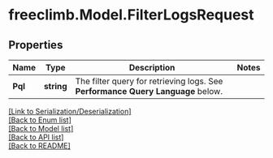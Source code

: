 # freeclimb.Model.FilterLogsRequest


## Properties

Name | Type | Description | Notes
------------ | ------------- | ------------- | -------------
**Pql** | **string** | The filter query for retrieving logs. See **Performance Query Language** below. | 

[[Link to Serialization/Deserialization]](../README.md#documentation-for-serialization-deserialization)<br /> 
[[Back to Enum list]](../README.md#documentation-for-enums)<br /> 
[[Back to Model list]](../README.md#documentation-for-models)<br /> 
[[Back to API list]](../README.md#documentation-for-api-endpoints) <br /> 
[[Back to README]](../README.md) <br /> 
